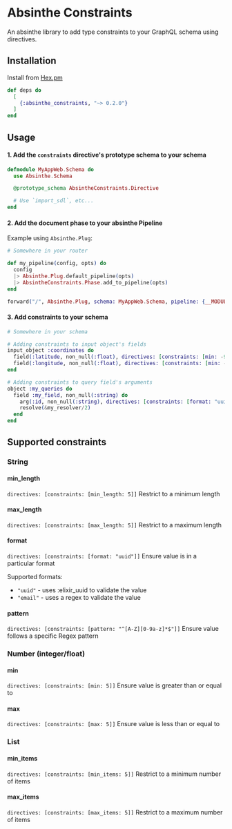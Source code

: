 # Absinthe Constraints

An absinthe library to add type constraints to your GraphQL schema using directives.

## Installation

Install from [Hex.pm](https://hex.pm/packages/absinthe_constraints)

```elixir
def deps do
  [
    {:absinthe_constraints, "~> 0.2.0"}
  ]
end
```

## Usage

#### 1. Add the `constraints` directive's prototype schema to your schema

```elixir
defmodule MyAppWeb.Schema do
  use Absinthe.Schema

  @prototype_schema AbsintheConstraints.Directive

  # Use `import_sdl`, etc...
end
```

#### 2. Add the document phase to your absinthe Pipeline

Example using `Absinthe.Plug`:

```elixir
# Somewhere in your router

def my_pipeline(config, opts) do
  config
  |> Absinthe.Plug.default_pipeline(opts)
  |> AbsintheConstraints.Phase.add_to_pipeline(opts)
end

forward("/", Absinthe.Plug, schema: MyAppWeb.Schema, pipeline: {__MODULE__, :my_pipeline})
```

#### 3. Add constraints to your schema

```elixir
# Somewhere in your schema

# Adding constraints to input object's fields
input_object :coordinates do
  field(:latitude, non_null(:float), directives: [constraints: [min: -90, max: 90]])
  field(:longitude, non_null(:float), directives: [constraints: [min: -180, max: 180]])
end

# Adding constraints to query field's arguments
object :my_queries do
  field :my_field, non_null(:string) do
    arg(:id, non_null(:string), directives: [constraints: [format: "uuid"]])
    resolve(&my_resolver/2)
  end
end
```

## Supported constraints

### String

#### min_length
```directives: [constraints: [min_length: 5]]```
Restrict to a minimum length

#### max_length
```directives: [constraints: [max_length: 5]]```
Restrict to a maximum length

#### format
```directives: [constraints: [format: "uuid"]]```
Ensure value is in a particular format

Supported formats:
- `"uuid"` - uses :elixir_uuid to validate the value
- `"email"` - uses a regex to validate the value

#### pattern
```directives: [constraints: [pattern: "^[A-Z][0-9a-z]*$"]]```
Ensure value follows a specific Regex pattern

### Number (integer/float)

#### min
```directives: [constraints: [min: 5]]```
Ensure value is greater than or equal to

#### max
```directives: [constraints: [max: 5]]```
Ensure value is less than or equal to

### List

#### min_items
```directives: [constraints: [min_items: 5]]```
Restrict to a minimum number of items

#### max_items
```directives: [constraints: [max_items: 5]]```
Restrict to a maximum number of items
